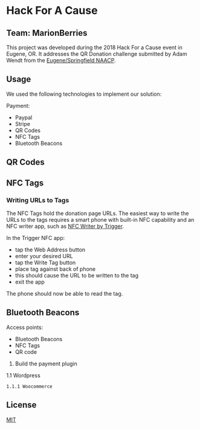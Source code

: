 # Hack For A Cause

## Team: MarionBerries

This project was developed during the 2018 Hack For a Cause event in Eugene, OR. It addresses the QR Donation challenge submitted by Adam Wendt from the [Eugene/Springfield NAACP](http://naacplanecounty.org/).

## Usage

We used the following technologies to implement our solution:

Payment:

- Paypal
- Stripe
- QR Codes
- NFC Tags
- Bluetooth Beacons

## QR Codes

## NFC Tags

### Writing URLs to Tags

The NFC Tags hold the donation page URLs. The easiest way to write the URLs to the tags requires a smart phone with built-in NFC capability and an NFC writer app, such as [NFC Writer by Trigger](https://play.google.com/store/apps/details?id=com.tagstand.writer).

In the Trigger NFC app:

- tap the Web Address button
- enter your desired URL
- tap the Write Tag button
- place tag against back of phone
- this should cause the URL to be written to the tag
- exit the app

The phone should now be able to read the tag.

## Bluetooth Beacons

Access points:

- Bluetooth Beacons
- NFC Tags
- QR code

1. Build the payment plugin

1.1 Wordpress
    
    1.1.1 Woocommerce
    
  





## License

[MIT](https://github.com/Hack4Eugene/qr-donation-by-marionberries/blob/master/LICENSE)
